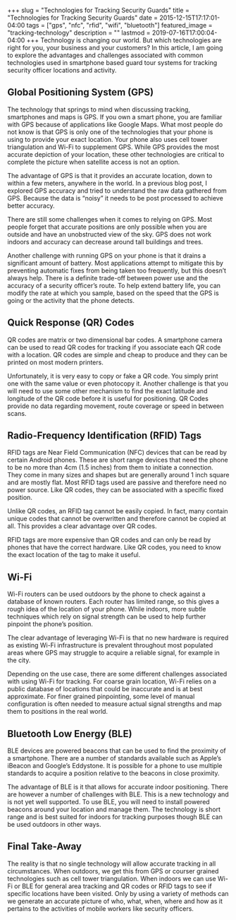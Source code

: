 +++
slug = "Technologies for Tracking Security Guards"
title =  "Technologies for Tracking Security Guards"
date = 2015-12-15T17:17:01-04:00
tags = ["gps", "nfc", "rfid", "wifi", "bluetooth"]
featured_image = "tracking-technology"
description = ""
lastmod = 2019-07-16T17:00:04-04:00
+++
Technology is changing our world. But which technologies are right for you, your business and your customers? In this article, I am going to explore the advantages and challenges associated with common technologies used in smartphone based guard tour systems for tracking security officer locations and activity.

## Global Positioning System (GPS)
The technology that springs to mind when discussing tracking, smartphones and maps is GPS. If you own a smart phone, you are familiar with GPS because of applications like Google Maps. What most people do not know is that GPS is only one of the technologies that your phone is using to provide your exact location. Your phone also uses cell tower triangulation and Wi-Fi to supplement GPS. While GPS provides the most accurate depiction of your location, these other technologies are critical to complete the picture when satellite access is not an option.

The advantage of GPS is that it provides an accurate location, down to within a few meters, anywhere in the world. In a previous blog post, I explored GPS accuracy and tried to understand the raw data gathered from GPS. Because the data is “noisy” it needs to be post processed to achieve better accuracy.

There are still some challenges when it comes to relying on GPS. Most people forget that accurate positions are only possible when you are outside and have an unobstructed view of the sky. GPS does not work indoors and accuracy can decrease around tall buildings and trees.

Another challenge with running GPS on your phone is that it drains a significant amount of battery. Most applications attempt to mitigate this by preventing automatic fixes from being taken too frequently, but this doesn’t always help. There is a definite trade-off between power use and the accuracy of a security officer’s route. To help extend battery life, you can modify the rate at which you sample, based on the speed that the GPS is going or the activity that the phone detects.

## Quick Response (QR) Codes
QR codes are matrix or two dimensional bar codes. A smartphone camera can be used to read QR codes for tracking if you associate each QR code with a location. QR codes are simple and cheap to produce and they can be printed on most modern printers.

Unfortunately, it is very easy to copy or fake a QR code. You simply print one with the same value or even photocopy it.  Another challenge is that you will need to use some other mechanism to find the exact latitude and longitude of the QR code before it is useful for positioning. QR Codes provide no data regarding movement, route coverage or speed in between scans.

## Radio-Frequency Identification (RFID) Tags
RFID tags are Near Field Communication (NFC) devices that can be read by certain Android phones. These are short range devices that need the phone to be no more than 4cm (1.5 inches) from them to initiate a connection. They come in many sizes and shapes but are generally around 1 inch square and are mostly flat. Most RFID tags used are passive and therefore need no power source. Like QR codes, they can be associated with a specific fixed position.

Unlike QR codes, an RFID tag cannot be easily copied. In fact, many contain unique codes that cannot be overwritten and therefore cannot be copied at all. This provides a clear advantage over QR codes.

RFID tags are more expensive than QR codes and can only be read by phones that have the correct hardware. Like QR codes, you need to know the exact location of the tag to make it useful.

## Wi-Fi
Wi-Fi routers can be used outdoors by the phone to check against a database of known routers. Each router has limited range, so this gives a rough idea of the location of your phone. While indoors, more subtle techniques which rely on signal strength can be used to help further pinpoint the phone’s position.

The clear advantage of leveraging Wi-Fi is that no new hardware is required as existing Wi-Fi infrastructure is prevalent throughout most populated areas where GPS may struggle to acquire a reliable signal, for example in the city.

Depending on the use case, there are some different challenges associated with using Wi-Fi for tracking. For coarse grain location, Wi-Fi relies on a public database of locations that could be inaccurate and is at best approximate. For finer grained pinpointing, some level of manual configuration is often needed to measure actual signal strengths and map them to positions in the real world.

## Bluetooth Low Energy (BLE)
BLE devices are powered beacons that can be used to find the proximity of a smartphone. There are a number of standards available such as Apple’s iBeacon and Google’s Eddystone. It is possible for a phone to use multiple standards to acquire a position relative to the beacons in close proximity.

The advantage of BLE is it that allows for accurate indoor positioning. There are however a number of challenges with BLE. This is a new technology and is not yet well supported. To use BLE, you will need to install powered beacons around your location and manage them. The technology is short range and is best suited for indoors for tracking purposes though BLE can be used outdoors in other ways.

## Final Take-Away
The reality is that no single technology will allow accurate tracking in all circumstances. When outdoors, we get this from GPS or courser grained technologies such as cell tower triangulation. When indoors we can use Wi-Fi or BLE for general area tracking and QR codes or RFID tags to see if specific locations have been visited. Only by using a variety of methods can we generate an accurate picture of who, what, when, where and how as it pertains to the activities of mobile workers like security officers.

